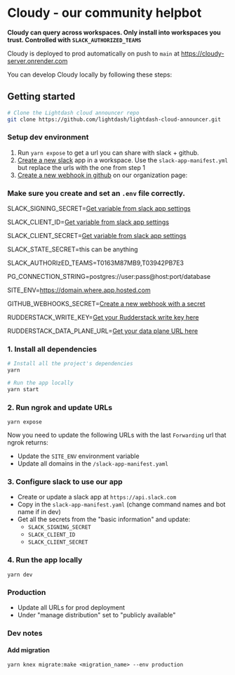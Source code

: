 # Cloudy - our community helpbot

**Cloudy can query across workspaces. Only install into workspaces you trust. Controlled with `SLACK_AUTHORIZED_TEAMS`**

Cloudy is deployed to prod automatically on push to `main` at https://cloudy-server.onrender.com

You can develop Cloudy locally by following these steps:

## Getting started

```bash
# Clone the Lightdash cloud announcer repo
git clone https://github.com/lightdash/lightdash-cloud-announcer.git
```

### Setup dev environment

1. Run `yarn expose` to get a url you can share with slack + github.
2. [Create a new slack](https://api.slack.com/apps) app in a workspace. Use the `slack-app-manifest.yml` but replace the urls with the one from step 1
3. [Create a new webhook in github](https://github.com/organizations/lightdash/settings/hooks) on our organization page: 

### Make sure you create and set an `.env` file correctly.


SLACK_SIGNING_SECRET=[Get variable from slack app settings](https://api.slack.com/apps/A033CLM638C/general)

SLACK_CLIENT_ID=[Get variable from slack app settings](https://api.slack.com/apps/A033CLM638C/general)

SLACK_CLIENT_SECRET=[Get variable from slack app settings](https://api.slack.com/apps/A033CLM638C/general)

SLACK_STATE_SECRET=this can be anything

SLACK_AUTHORIzED_TEAMS=T0163M87MB9,T03942PB7E3

PG_CONNECTION_STRING=postgres://user:pass@host:port/database

SITE_ENV=https://domain.where.app.hosted.com

GITHUB_WEBHOOKS_SECRET=[Create a new webhook with a secret](https://github.com/organizations/lightdash/settings/hooks)

RUDDERSTACK_WRITE_KEY=[Get your Rudderstack write key here](https://app.rudderstack.com/)

RUDDERSTACK_DATA_PLANE_URL=[Get your data plane URL here](https://app.rudderstack.com/)


### 1. Install all dependencies

```bash
# Install all the project's dependencies
yarn

# Run the app locally
yarn start
```

### 2. Run ngrok and update URLs
```shell
yarn expose
```

Now you need to update the following URLs with the last `Forwarding` url that ngrok returns:

* Update the `SITE_ENV` environment variable
* Update all domains in the `/slack-app-manifest.yaml`

### 3. Configure slack to use our app

* Create or update a slack app at `https://api.slack.com`
* Copy in the `slack-app-manifest.yaml` (change command names and bot name if in dev)
* Get all the secrets from the "basic information" and update:
  * `SLACK_SIGNING_SECRET`
  * `SLACK_CLIENT_ID`
  * `SLACK_CLIENT_SECRET`

### 4. Run the app locally

```shell
yarn dev
```

### Production 

* Update all URLs for prod deployment
* Under "manage distribution" set to "publicly available"

### Dev notes

#### Add migration

```shell
yarn knex migrate:make <migration_name> --env production
```
